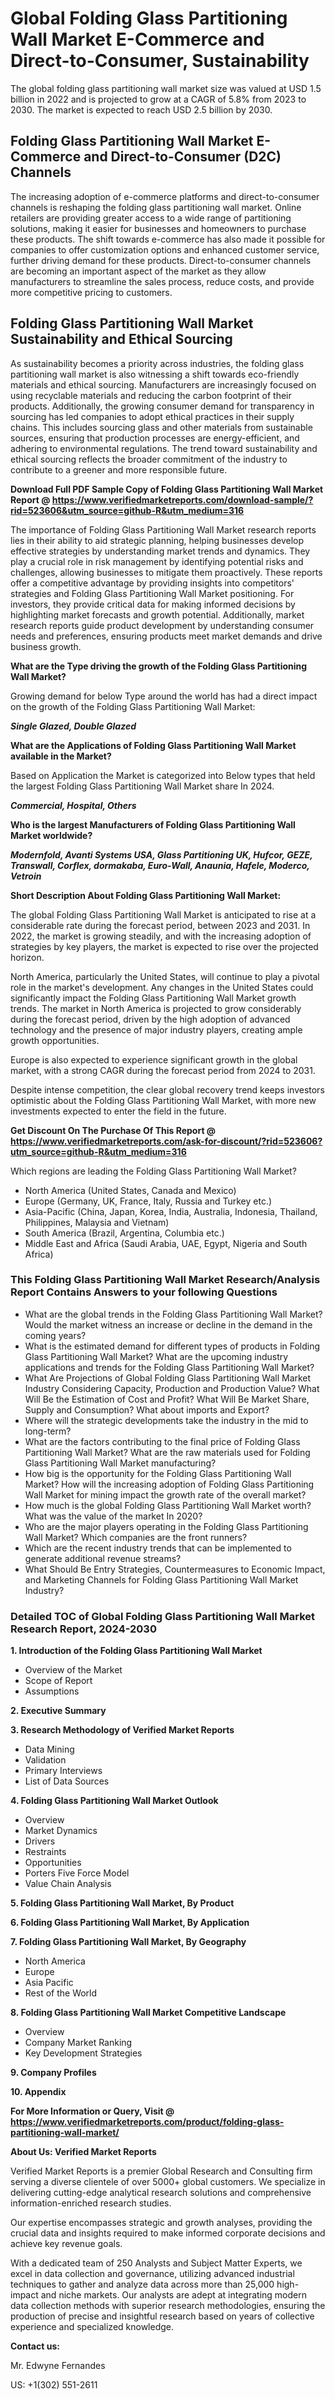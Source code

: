 <h1>Global Folding Glass Partitioning Wall Market E-Commerce and Direct-to-Consumer, Sustainability</h1><p class=""><p>The global folding glass partitioning wall market size was valued at USD 1.5 billion in 2022 and is projected to grow at a CAGR of 5.8% from 2023 to 2030. The market is expected to reach USD 2.5 billion by 2030.</p><h2>Folding Glass Partitioning Wall Market E-Commerce and Direct-to-Consumer (D2C) Channels</h2><p>The increasing adoption of e-commerce platforms and direct-to-consumer channels is reshaping the folding glass partitioning wall market. Online retailers are providing greater access to a wide range of partitioning solutions, making it easier for businesses and homeowners to purchase these products. The shift towards e-commerce has also made it possible for companies to offer customization options and enhanced customer service, further driving demand for these products. Direct-to-consumer channels are becoming an important aspect of the market as they allow manufacturers to streamline the sales process, reduce costs, and provide more competitive pricing to customers.</p><h2>Folding Glass Partitioning Wall Market Sustainability and Ethical Sourcing</h2><p>As sustainability becomes a priority across industries, the folding glass partitioning wall market is also witnessing a shift towards eco-friendly materials and ethical sourcing. Manufacturers are increasingly focused on using recyclable materials and reducing the carbon footprint of their products. Additionally, the growing consumer demand for transparency in sourcing has led companies to adopt ethical practices in their supply chains. This includes sourcing glass and other materials from sustainable sources, ensuring that production processes are energy-efficient, and adhering to environmental regulations. The trend toward sustainability and ethical sourcing reflects the broader commitment of the industry to contribute to a greener and more responsible future.</p></p><p class=""><strong>Download Full PDF Sample Copy of Folding Glass Partitioning Wall Market Report @ <a href="https://www.verifiedmarketreports.com/download-sample/?rid=523606&utm_source=github-R&utm_medium=316" target="_blank">https://www.verifiedmarketreports.com/download-sample/?rid=523606&utm_source=github-R&utm_medium=316</a></strong></p><p>The importance of&nbsp;Folding Glass Partitioning Wall Market research reports lies in their ability to aid strategic planning, helping businesses develop effective strategies by understanding market trends and dynamics. They play a crucial role in risk management by identifying potential risks and challenges, allowing businesses to mitigate them proactively. These reports offer a competitive advantage by providing insights into competitors' strategies and Folding Glass Partitioning Wall Market positioning. For investors, they provide critical data for making informed decisions by highlighting market forecasts and growth potential. Additionally, market research reports guide product development by understanding consumer needs and preferences, ensuring products meet market demands and drive business growth.</p><p><strong>What are the&nbsp;Type driving the growth of the Folding Glass Partitioning Wall Market?</strong></p><p id="" class="">Growing demand for below Type around the world has had a direct impact on the growth of the Folding Glass Partitioning Wall Market:</p><p class=""><em><strong>Single Glazed, Double Glazed</strong></em></p><p class=""><strong>What are the&nbsp;Applications&nbsp;of Folding Glass Partitioning Wall Market available in the Market?</strong></p><p id="" class="">Based on Application the Market is categorized into Below types that held the largest Folding Glass Partitioning Wall Market share In 2024.</p><p class=""><em><strong>Commercial, Hospital, Others</strong></em></p><p class=""><strong>Who is the largest Manufacturers of Folding Glass Partitioning Wall Market worldwide?</strong></p><p><em><strong>Modernfold, Avanti Systems USA, Glass Partitioning UK, Hufcor, GEZE, Transwall, Corflex, dormakaba, Euro-Wall, Anaunia, Hafele, Moderco, Vetroin</strong></em></p><p id="" class=""><strong>Short Description About Folding Glass Partitioning Wall Market:</strong></p><p>The global Folding Glass Partitioning Wall Market is anticipated to rise at a considerable rate during the forecast period, between 2023 and 2031. In 2022, the market is growing steadily, and with the increasing adoption of strategies by key players, the market is expected to rise over the projected horizon.</p><p>North America, particularly the United States, will continue to play a pivotal role in the market's development. Any changes in the United States could significantly impact the Folding Glass Partitioning Wall Market growth trends. The market in North America is projected to grow considerably during the forecast period, driven by the high adoption of advanced technology and the presence of major industry players, creating ample growth opportunities.</p><p>Europe is also expected to experience significant growth in the global market, with a strong CAGR during the forecast period from 2024 to 2031.</p><p>Despite intense competition, the clear global recovery trend keeps investors optimistic about the Folding Glass Partitioning Wall Market, with more new investments expected to enter the field in the future.</p><p id="" class=""><strong>Get Discount On The Purchase Of This Report @ <a href="https://www.verifiedmarketreports.com/ask-for-discount/?rid=523606?utm_source=github-R&utm_medium=316" target="_blank">https://www.verifiedmarketreports.com/ask-for-discount/?rid=523606?utm_source=github-R&utm_medium=316</a></strong></p><p class="">Which regions are leading the Folding Glass Partitioning Wall Market?</p><ul><li>North America (United States, Canada and Mexico)</li><li>Europe (Germany, UK, France, Italy, Russia and Turkey etc.)</li><li>Asia-Pacific (China, Japan, Korea, India, Australia, Indonesia, Thailand, Philippines, Malaysia and Vietnam)</li><li>South America (Brazil, Argentina, Columbia etc.)</li><li>Middle East and Africa (Saudi Arabia, UAE, Egypt, Nigeria and South Africa)</li></ul><h3 id="" class="">This Folding Glass Partitioning Wall Market Research/Analysis Report Contains Answers to your following Questions</h3><ul><li>What are the global trends in the Folding Glass Partitioning Wall Market? Would the market witness an increase or decline in the demand in the coming years?</li><li>What is the estimated demand for different types of products in Folding Glass Partitioning Wall Market? What are the upcoming industry applications and trends for the Folding Glass Partitioning Wall Market?</li><li>What Are Projections of Global Folding Glass Partitioning Wall Market Industry Considering Capacity, Production and Production Value? What Will Be the Estimation of Cost and Profit? What Will Be Market Share, Supply and Consumption? What about imports and Export?</li><li>Where will the strategic developments take the industry in the mid to long-term?</li><li>What are the factors contributing to the final price of Folding Glass Partitioning Wall Market? What are the raw materials used for Folding Glass Partitioning Wall Market manufacturing?</li><li>How big is the opportunity for the Folding Glass Partitioning Wall Market? How will the increasing adoption of Folding Glass Partitioning Wall Market for mining impact the growth rate of the overall market?</li><li>How much is the global Folding Glass Partitioning Wall Market worth? What was the value of the market In 2020?</li><li>Who are the major players operating in the Folding Glass Partitioning Wall Market? Which companies are the front runners?</li><li>Which are the recent industry trends that can be implemented to generate additional revenue streams?</li><li>What Should Be Entry Strategies, Countermeasures to Economic Impact, and Marketing Channels for Folding Glass Partitioning Wall Market Industry?</li></ul><h3 id="" class="">Detailed TOC of Global Folding Glass Partitioning Wall Market Research Report, 2024-2030</h3><p id="" class=""><strong>1. Introduction of the Folding Glass Partitioning Wall Market</strong></p><ul><li>Overview of the Market</li><li>Scope of Report</li><li>Assumptions</li></ul><p id="" class=""><strong>2. Executive Summary</strong></p><p id="" class=""><strong>3. Research Methodology of Verified Market Reports</strong></p><ul><li>Data Mining</li><li>Validation</li><li>Primary Interviews</li><li>List of Data Sources</li></ul><p id="" class=""><strong>4. Folding Glass Partitioning Wall Market Outlook</strong></p><ul><li>Overview</li><li>Market Dynamics</li><li>Drivers</li><li>Restraints</li><li>Opportunities</li><li>Porters Five Force Model</li><li>Value Chain Analysis</li></ul><p id="" class=""><strong>5. Folding Glass Partitioning Wall Market, By Product</strong></p><p id="" class=""><strong>6. Folding Glass Partitioning Wall Market, By Application</strong></p><p id="" class=""><strong>7. Folding Glass Partitioning Wall Market, By Geography</strong></p><ul><li>North America</li><li>Europe</li><li>Asia Pacific</li><li>Rest of the World</li></ul><p id="" class=""><strong>8. Folding Glass Partitioning Wall Market Competitive Landscape</strong></p><ul><li>Overview</li><li>Company Market Ranking</li><li>Key Development Strategies</li></ul><p id="" class=""><strong>9. Company Profiles</strong></p><p id="" class=""><strong>10. Appendix</strong></p><p id="" class=""><strong>For More Information or Query, Visit @ <a href="https://www.verifiedmarketreports.com/product/folding-glass-partitioning-wall-market/" target="_blank">https://www.verifiedmarketreports.com/product/folding-glass-partitioning-wall-market/</a></strong></p><p id="" class=""><strong>About Us: Verified Market Reports</strong></p><p id="" class="">Verified Market Reports is a premier Global Research and Consulting firm serving a diverse clientele of over 5000+ global customers. We specialize in delivering cutting-edge analytical research solutions and comprehensive information-enriched research studies.</p><p id="" class="">Our expertise encompasses strategic and growth analyses, providing the crucial data and insights required to make informed corporate decisions and achieve key revenue goals.</p><p id="" class="">With a dedicated team of 250 Analysts and Subject Matter Experts, we excel in data collection and governance, utilizing advanced industrial techniques to gather and analyze data across more than 25,000 high-impact and niche markets. Our analysts are adept at integrating modern data collection methods with superior research methodologies, ensuring the production of precise and insightful research based on years of collective experience and specialized knowledge.</p><p id="" class=""><strong>Contact us:</strong></p><p id="" class="">Mr. Edwyne Fernandes</p><p id="" class="">US: +1(302) 551-2611</p>